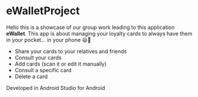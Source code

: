 # eWalletProject
Hello this is a showcase of our group work leading to this application **eWallet**. This app is about managing your loyalty cards to always have them in your pocket... in your phone 😃📱

- Share your cards to your relatives and friends
- Consult your cards
- Add cards (scan it or edit it manually)
- Consult a specific card
- Delete a card

Developed in Android Studio for Android 

